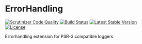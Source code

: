 ErrorHandling
=============
[![Scrutinizer Code Quality](https://scrutinizer-ci.com/g/LoggerEssentials/ErrorHandling/badges/quality-score.png?b=master)](https://scrutinizer-ci.com/g/LoggerEssentials/ErrorHandling/?branch=master)
[![Build Status](https://travis-ci.org/LoggerEssentials/ErrorHandling.svg?branch=master)](https://travis-ci.org/LoggerEssentials/ErrorHandling)
[![Latest Stable Version](https://poser.pugx.org/logger/errorhandling/version.svg)](https://packagist.org/packages/logger/errorhandling)
[![License](https://poser.pugx.org/logger/errorhandling/license.svg)](https://packagist.org/packages/logger/errorhandling)

Errorhandling extension for PSR-3 compatible loggers
